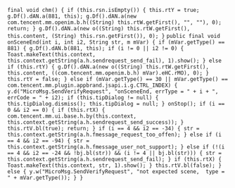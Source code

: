 `
final void chm() {
    if (this.rsn.isEmpty()) {
        this.rtY = true;
        g.Df().dAN.a(881, this);
        g.Df().dAN.a(new com.tencent.mm.openim.b.h((String) this.rtW.getFirst(), "", ""), 0);
        return;
    }
    g.Df().dAN.a(new o((String) this.rtW.getFirst(), this.content, (String) this.rsn.getFirst()), 0);
}
`
`
public final void onSceneEnd(int i, int i2, String str, m mVar) {
    if (mVar.getType() == 881) {
        g.Df().dAN.b(881, this);
        if (i != 0 || i2 != 0) {
            Toast.makeText(this.context, this.context.getString(a.h.sendrequest_send_fail), 1).show();
        } else if (this.rtY) {
            g.Df().dAN.a(new o((String) this.rtW.getFirst(), this.content, ((com.tencent.mm.openim.b.h) mVar).eHC.rMO), 0);
        }
        this.rtY = false;
    } else if (mVar.getType() == 30 || mVar.getType() == com.tencent.mm.plugin.appbrand.jsapi.i.g.CTRL_INDEX) {
        y.d("MicroMsg.SendVerifyRequest", "onSceneEnd, errType = " + i + ", errCode = " + i2);
        if (this.tipDialog != null) {
            this.tipDialog.dismiss();
            this.tipDialog = null;
        }
        onStop();
        if (i == 0 && i2 == 0) {
            if (this.rtX) {
                com.tencent.mm.ui.base.h.by(this.context, this.context.getString(a.h.sendrequest_send_success));
            }
            this.rtV.bl(true);
            return;
        }
        if (i == 4 && i2 == -34) {
            str = this.context.getString(a.h.fmessage_request_too_offen);
        } else if (i == 4 && i2 == -94) {
            str = this.context.getString(a.h.fmessage_user_not_support);
        } else if (!(i == 4 && i2 == -24 && !bj.bl(str)) && (i != 4 || bj.bl(str))) {
            str = this.context.getString(a.h.sendrequest_send_fail);
        }
        if (this.rtX) {
            Toast.makeText(this.context, str, 1).show();
        }
        this.rtV.bl(false);
    } else {
        y.w("MicroMsg.SendVerifyRequest", "not expected scene,  type = " + mVar.getType());
    }
}
`